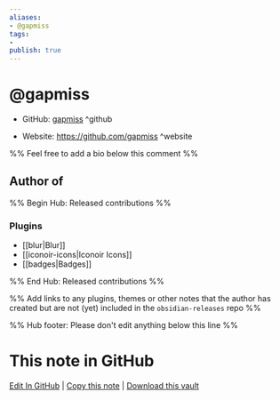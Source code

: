 ```yaml
---
aliases:
- @gapmiss
tags:
- 
publish: true
---
```


# @gapmiss

- GitHub: [gapmiss](https://github.com/gapmiss/) ^github
<!-- - Discord: `@` ^discord-->
- Website: <https://github.com/gapmiss> ^website
<!-- - [[Publish sites|Publish site]]: <https://> ^publish-->

%% Feel free to add a bio below this comment %%


## Author of

%% Begin Hub: Released contributions %%
### Plugins
- [[blur|Blur]]
- [[iconoir-icons|Iconoir Icons]]
- [[badges|Badges]]

%% End Hub: Released contributions %%

%% Add links to any plugins, themes or other notes that the author has created but are not (yet) included in the `obsidian-releases` repo %%

<!--
### Unlisted plugins
-->

<!--
### Others
-->

<!--
## Sponsor this author
-->

<!-- - [[GitHub sponsors]]: [Sponsor @gapmiss on GitHub Sponsors](https://github.com/sponsors/gapmiss) ^github-sponsor-->
<!-- - [[Buy me a coffee]]: <https://> ^buy-me-a-coffee-->
<!-- - [[PayPal]]: <https://> ^paypal-->
<!-- - [[Patreon]]: <https://> ^patreon-->

<!--
## Follow this author
-->

<!-- - [[YouTube Channels|On YouTube]]: <https://> ^youtube-->
<!-- - Twitter: <https://> ^twitter-->
<!-- - ... -->

%% Hub footer: Please don't edit anything below this line %%

# This note in GitHub

<span class="git-footer">[Edit In GitHub](https://github.dev/obsidian-community/obsidian-hub/blob/main/01%20-%20Community/People/gapmiss.md "git-hub-edit-note") | [Copy this note](https://raw.githubusercontent.com/obsidian-community/obsidian-hub/main/01%20-%20Community/People/gapmiss.md "git-hub-copy-note") | [Download this vault](https://github.com/obsidian-community/obsidian-hub/archive/refs/heads/main.zip "git-hub-download-vault") </span>
